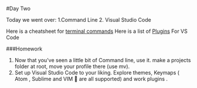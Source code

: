 #Day Two

Today we went over:
1.Command Line
2. Visual Studio Code

Here is a cheatsheet for [terminal commands](https://gist.github.com/poopsplat/7195274)
Here is a list of [Plugins](https://scotch.io/bar-talk/22-best-visual-studio-code-extensions-for-web-development) For VS Code

###Homework
1. Now that you've seen a little bit of Command line, use it. make a projects folder at root, move your profile there (use mv).
2. Set up Visual Studio Code to your liking. Explore themes, Keymaps ( Atom , Sublime and VIM 🤮 are all supported) and work plugins .